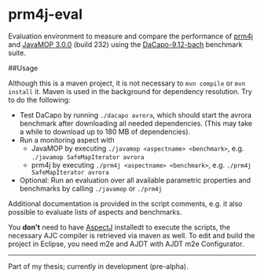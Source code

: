 # prm4j-eval

Evaluation environment to measure and compare the performance of [prm4j][1] and [JavaMOP 3.0.0][2] (build 232) using the [DaCapo-9.12-bach][3] benchmark suite.

##Usage

Although this is a maven project, it is not necessary to `mvn compile` or `mvn install` it. Maven is used in the background for dependency resolution. Try to do the following:

* Test DaCapo by running `./dacapo avrora`, which should start the avrora benchmark after downloading all needed dependencies. (This may take a while to download up to 180 MB of dependencies).
* Run a monitoring aspect with
	* JavaMOP by executing `./javamop <aspectname> <benchmark>`, e.g. `./javamop SafeMapIterator avrora`
	* prm4j by executing `./prm4j <aspectname> <benchmark>`, e.g. `./prm4j SafeMapIterator avrora`
* Optional: Run an evaluation over all available parametric properties and benchmarks by calling `./javamop` or `./prm4j`

Additional documentation is provided in the script comments, e.g. it also possible to evaluate lists of aspects and benchmarks.

You **don't** need to have [AspectJ][4] installedt to execute the scripts, the necessary AJC compiler is retrieved via maven as well. To edit and build the project in Eclipse, you need m2e and AJDT with  AJDT m2e Configurator.

---

Part of my thesis; currently in development (pre-alpha).


  [1]: https://github.com/parzonka/prm4j
  [2]: http://fsl.cs.uiuc.edu/index.php/Special:JavaMOP3
  [3]: http://dacapobench.org
  [4]: http://www.eclipse.org/aspectj